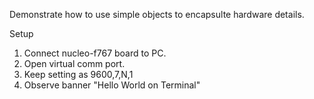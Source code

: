 Demonstrate how to use simple objects to encapsulte hardware details.

Setup
1. Connect nucleo-f767 board to PC.
2. Open virtual comm port.
3. Keep setting as 9600,7,N,1
4. Observe banner "Hello World on Terminal"